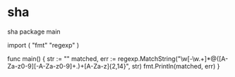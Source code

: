 # sha
sha
package main

import (
	"fmt"
	"regexp"
)

func main() {
	str := ""
	matched, err := regexp.MatchString("\w[-\w.+]*@([A-Za-z0-9][-A-Za-z0-9]+\.)+[A-Za-z]{2,14}", str)
	fmt.Println(matched, err)
}

